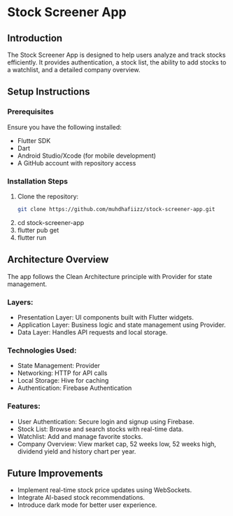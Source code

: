 # Stock Screener App

## Introduction
The Stock Screener App is designed to help users analyze and track stocks efficiently. It provides authentication, a stock list, the ability to add stocks to a watchlist, and a detailed company overview.

## Setup Instructions

### Prerequisites
Ensure you have the following installed:
- Flutter SDK
- Dart
- Android Studio/Xcode (for mobile development)
- A GitHub account with repository access

### Installation Steps
1. Clone the repository:
   ```sh
   git clone https://github.com/muhdhafiizz/stock-screener-app.git
2. cd stock-screener-app
4. flutter pub get
5. flutter run

## Architecture Overview
The app follows the Clean Architecture principle with Provider for state management.

### Layers:
- Presentation Layer: UI components built with Flutter widgets.
- Application Layer: Business logic and state management using Provider.
- Data Layer: Handles API requests and local storage.

### Technologies Used:
- State Management: Provider
- Networking: HTTP for API calls
- Local Storage: Hive for caching
- Authentication: Firebase Authentication

### Features:
- User Authentication: Secure login and signup using Firebase.
- Stock List: Browse and search stocks with real-time data.
- Watchlist: Add and manage favorite stocks.
- Company Overview: View market cap, 52 weeks low, 52 weeks high, dividend yield and history chart per year.

## Future Improvements
- Implement real-time stock price updates using WebSockets.
- Integrate AI-based stock recommendations.
- Introduce dark mode for better user experience.

